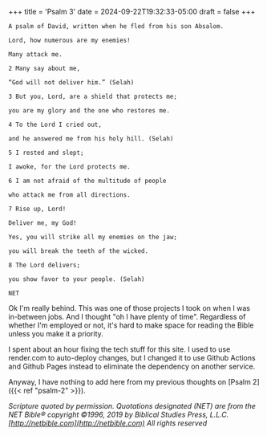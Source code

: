 +++
title = 'Psalm 3'
date = 2024-09-22T19:32:33-05:00
draft = false
+++

```
A psalm of David, written when he fled from his son Absalom.

Lord, how numerous are my enemies!

Many attack me.

2 Many say about me,

“God will not deliver him.” (Selah)

3 But you, Lord, are a shield that protects me;

you are my glory and the one who restores me.

4 To the Lord I cried out,

and he answered me from his holy hill. (Selah)

5 I rested and slept;

I awoke, for the Lord protects me.

6 I am not afraid of the multitude of people

who attack me from all directions.

7 Rise up, Lord!

Deliver me, my God!

Yes, you will strike all my enemies on the jaw;

you will break the teeth of the wicked.

8 The Lord delivers;

you show favor to your people. (Selah)

NET
```

Ok I'm really behind. This was one of those projects I took on when I was in-between jobs. And I thought "oh I have plenty of time". Regardless of whether I'm employed or not, it's hard to make space for reading the Bible unless you make it a priority.

I spent about an hour fixing the tech stuff for this site. I used to use render.com to auto-deploy changes, but I changed it to use Github Actions and Github Pages instead to eliminate the dependency on another service. 

Anyway, I have nothing to add here from my previous thoughts on [Psalm 2]({{< ref "psalm-2" >}}).


_Scripture quoted by permission. Quotations designated (NET) are from the NET Bible® copyright ©1996, 2019 by Biblical Studies Press, L.L.C. [http://netbible.com](http://netbible.com) All rights reserved_